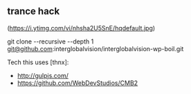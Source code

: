 trance hack
-----------

(https://i.ytimg.com/vi/nhsha2U5SnE/hqdefault.jpg)

git clone --recursive --depth 1 git@github.com:interglobalvision/interglobalvision-wp-boil.git

Tech this uses [thnx]:

- http://gulpjs.com/
- https://github.com/WebDevStudios/CMB2
